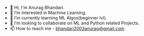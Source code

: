 - 👋 Hi, I'm Anurag Bhandari.
- 👀 I’m interested in Machine Learning.
- 🌱 I’m currently learning ML Algos(beginner lvl).
- 💞️ I’m looking to collaborate on ML and Python related Projects.
- 📫 How to reach me - bhandari2003anurag@gmail.com

<!---
WhiteWolf47/WhiteWolf47 is a ✨ special ✨ repository because its `README.md` (this file) appears on your GitHub profile.
You can click the Preview link to take a look at your changes.
--->
